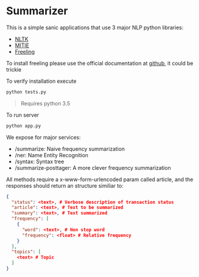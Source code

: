 # Summarizer

This is a simple sanic applications that use 3 major NLP python libraries:

- [NLTK](http://www.nltk.org/)
- [MITIE](https://github.com/mit-nlp/MITIE)
- [Freeling](http://nlp.lsi.upc.edu/freeling/node/1)

To install freeling please use the official documentation at [github](https://github.com/TALP-UPC/FreeLing/tree/master/APIs/python), it could be trickie
 
To verify installation execute
```bash
python tests.py
```

> Requires python 3.5

To run server

```bash
python app.py
```

We expose for major services:

- /summarize: Naive frequency summarization
- /ner: Name Entity Recognition
- /syntax: Syntax tree
- /summarize-posttager: A more clever frequency summarization

All methods require a x-www-form-urlencoded param called article, and the responses 
should return an structure similiar to:

```json
{
  "status": <text>, # Verbose description of transaction status
  "article": <text>, # Text to be summarized
  "summary": <text>, # Text summarized
  "frequency": [
    {
      "word": <text>, # Non stop word
      "frequency": <float> # Relative frequency
    }
  ],
  "topics": [
    <text> # Topic 
  ]
}
```